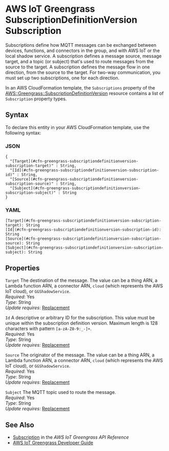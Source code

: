 # AWS IoT Greengrass SubscriptionDefinitionVersion Subscription<a name="aws-properties-greengrass-subscriptiondefinitionversion-subscription"></a>

<a name="aws-properties-greengrass-subscriptiondefinitionversion-subscription-description"></a>Subscriptions define how MQTT messages can be exchanged between devices, functions, and connectors in the group, and with AWS IoT or the local shadow service\. A subscription defines a message source, message target, and a topic \(or subject\) that's used to route messages from the source to the target\. A subscription defines the message flow in one direction, from the source to the target\. For two\-way communication, you must set up two subscriptions, one for each direction\. 

<a name="aws-properties-greengrass-subscriptiondefinitionversion-subscription-inheritance"></a> In an AWS CloudFormation template, the `Subscriptions` property of the [AWS::Greengrass::SubscriptionDefinitionVersion](aws-resource-greengrass-subscriptiondefinitionversion.md) resource contains a list of `Subscription` property types\.

## Syntax<a name="aws-properties-greengrass-subscriptiondefinitionversion-subscription-syntax"></a>

To declare this entity in your AWS CloudFormation template, use the following syntax:

### JSON<a name="aws-properties-greengrass-subscriptiondefinitionversion-subscription-syntax.json"></a>

```
{
  "[Target](#cfn-greengrass-subscriptiondefinitionversion-subscription-target)" : String,
  "[Id](#cfn-greengrass-subscriptiondefinitionversion-subscription-id)" : String,
  "[Source](#cfn-greengrass-subscriptiondefinitionversion-subscription-source)" : String,
  "[Subject](#cfn-greengrass-subscriptiondefinitionversion-subscription-subject)" : String
}
```

### YAML<a name="aws-properties-greengrass-subscriptiondefinitionversion-subscription-syntax.yaml"></a>

```
[Target](#cfn-greengrass-subscriptiondefinitionversion-subscription-target): String
[Id](#cfn-greengrass-subscriptiondefinitionversion-subscription-id): String
[Source](#cfn-greengrass-subscriptiondefinitionversion-subscription-source): String
[Subject](#cfn-greengrass-subscriptiondefinitionversion-subscription-subject): String
```

## Properties<a name="aws-properties-greengrass-subscriptiondefinitionversion-subscription-properties"></a>

`Target`  <a name="cfn-greengrass-subscriptiondefinitionversion-subscription-target"></a>
The destination of the message\. The value can be a thing ARN, a Lambda function ARN, a connector ARN, `cloud` \(which represents the AWS IoT cloud\), or `GGShadowService`\.  
 *Required*: Yes  
 *Type*: String  
 *Update requires*: [Replacement](using-cfn-updating-stacks-update-behaviors.md#update-replacement) 

`Id`  <a name="cfn-greengrass-subscriptiondefinitionversion-subscription-id"></a>
A descriptive or arbitrary ID for the subscription\. This value must be unique within the subscription definition version\. Maximum length is 128 characters with pattern `[a-zA-Z0-9:_-]+`\.  
 *Required*: Yes  
 *Type*: String  
 *Update requires*: [Replacement](using-cfn-updating-stacks-update-behaviors.md#update-replacement) 

`Source`  <a name="cfn-greengrass-subscriptiondefinitionversion-subscription-source"></a>
The originator of the message\. The value can be a thing ARN, a Lambda function ARN, a connector ARN, `cloud` \(which represents the AWS IoT cloud\), or `GGShadowService`\.  
 *Required*: Yes  
 *Type*: String  
 *Update requires*: [Replacement](using-cfn-updating-stacks-update-behaviors.md#update-replacement) 

`Subject`  <a name="cfn-greengrass-subscriptiondefinitionversion-subscription-subject"></a>
The MQTT topic used to route the message\.  
 *Required*: Yes  
 *Type*: String  
 *Update requires*: [Replacement](using-cfn-updating-stacks-update-behaviors.md#update-replacement) 

## See Also<a name="aws-properties-greengrass-subscriptiondefinitionversion-subscription-seealso"></a>
+ [Subscription](https://docs.aws.amazon.com/greengrass/latest/apireference/definitions-subscription.html) in the *AWS IoT Greengrass API Reference*
+ [AWS IoT Greengrass Developer Guide](https://docs.aws.amazon.com/greengrass/latest/developerguide/)
